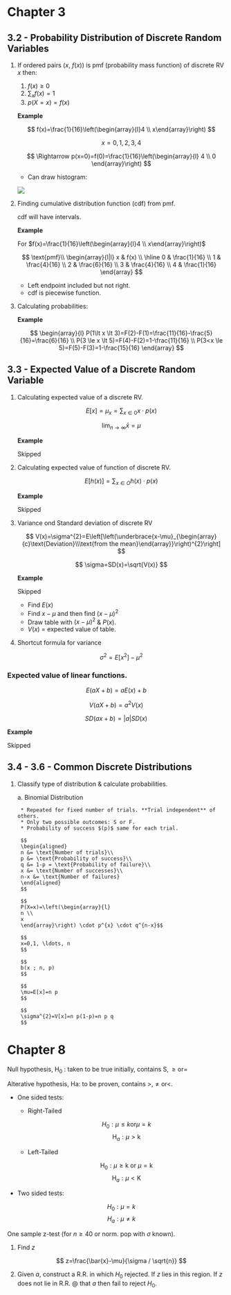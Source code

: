 # Chapter 3

## 3.2 - Probability Distribution of Discrete Random Variables

1. If ordered pairs ($x$, $f(x)$) is pmf (probability mass function) of discrete RV $x$ then:

    1. $f(x) \ge 0$
    2. $\sum_{x} f(x)=1$
    3. $p(X=x)=f(x)$

    **Example**

    $$
    f(x)=\frac{1}{16}\left(\begin{array}{l}4 \\ x\end{array}\right)
    $$

    $$
    x=0, 1, 2, 3, 4
    $$

    $$
    \Rightarrow p(x=0)=f(0)=\frac{1}{16}\left(\begin{array}{l}
    4 \\
    0
    \end{array}\right)
    $$

    - Can draw histogram:

    ![](!imgdir/df8bf8cb1c3df42ec8277bf0f339ddecad692ce9.png)

2. Finding cumulative distribution function (cdf) from pmf.  

    cdf will have intervals.

    **Example**

    For $f(x)=\frac{1}{16}\left(\begin{array}{l}4 \\ x\end{array}\right)$

    $$
    \text{pmf}\\
    \begin{array}{l|l}
    x & f(x) \\
    \hline 0 & \frac{1}{16} \\
    1 & \frac{4}{16} \\
    2 & \frac{6}{16} \\
    3 & \frac{4}{16} \\
    4 & \frac{1}{16}
    \end{array}
    $$

    - Left endpoint included but not right.  
    - cdf is piecewise function.

3. Calculating probabilities:

    **Example**

    $$
    \begin{array}{l}
    P(1\lt x \lt 3)=F(2)-F(1)=\frac{11}{16}-\frac{5}{16}=\frac{6}{16} \\
    P(3 \le x \lt 5)=F(4)-F(2)=1-\frac{11}{16} \\
    P(3<x \le 5)=F(5)-F(3)=1-\frac{15}{16}
    \end{array}
    $$

## 3.3 - Expected Value of a Discrete Random Variable

1. Calculating expected value of a discrete RV.

    $$
    E[x]=\mu_{x}=\sum_{x \in 0} x \cdot p(x)
    $$

    $$
    \lim _{n \rightarrow \infty} \bar{x}=\mu
    $$

    **Example**

    Skipped

2. Calculating expected value of function of discrete RV.

    $$
    E\left[h\left(x\right)\right]=\sum_{x \in O} h(x) \cdot p(x)
    $$

    **Example**

    Skipped

3. Variance ond Standard deviation of discrete RV

    $$
    V(x)=\sigma^{2}=E\left[\left(\underbrace{x-\mu}_{\begin{array}{c}\text{Deviation}\\\text{from the mean}\end{array}}\right)^{2}\right]
    $$

    $$
    \sigma=SD(x)=\sqrt{V(x)}
    $$

    **Example**

    Skipped

    - Find $E(x)$
    - Find $x-\mu$ and then find $(x-\mu)^{2}$
    - Draw table with $(x-\mu)^{2}$ \& $P(x)$.
    - $V(x)$ = expected value of table.

4. Shortcut formula for variance

    $$
    \sigma^{2}=E\left[x^{2}\right]-\mu^{2}
    $$

### Expected value of linear functions.

$$
E(a X+b)=a E(x)+b
$$

$$
V(a X+b)=a^{2} V(x)
$$

$$
SD(a x+b)=|a| SD(x)
$$

**Example**

Skipped

## 3.4 - 3.6 - Common Discrete Distributions

1. Classify type of distribution \& calculate probabilities.

    a. Binomial Distribution

        * Repeated for fixed number of trials. **Trial independent** of others.
        * Only two possible outcomes: S or F.
        * Probability of success $(p)$ same for each trial.

        $$
        \begin{aligned}
        n &= \text{Number of trials}\\
        p &= \text{Probability of success}\\
        q &= 1-p = \text{Probability of failure}\\
        x &= \text{Number of successes}\\
        n-x &= \text{Number of failures}
        \end{aligned}
        $$

        $$
        P(X=x)=\left(\begin{array}{l}
        n \\
        x
        \end{array}\right) \cdot p^{x} \cdot q^{n-x}$$
        
        $$
        x=0,1, \ldots, n
        $$ 
        
        $$
        b(x ; n, p)
        $$

        $$
        \mu=E[x]=n p
        $$

        $$
        \sigma^{2}=V[x]=n p(1-p)=n p q
        $$

# Chapter 8

Null hypothesis, $\mathrm{H}_{0}$ : taken to be true initially, contains $\mathrm{S}, \geqslant \text{or} =$

Alterative hypothesis, Ha: to be proven, contains $\gt, \ne \text{or} <$.

* One sided tests:

    - Right-Tailed

        $$
        H_{0} : \mu \leq k \text{or} \mu=k
        $$
        $$
        \mathrm{H}_a : \mu \gt \mathrm{k}
        $$

    - Left-Tailed

        $$
        \mathrm{H}_{0}: \mu \ge \mathrm{k} \text{ or } \mu=\mathrm{k}
        $$
        $$
        \mathrm{H}_a : \mu<\mathrm{K}
        $$

* Two sided tests:

    $$
    H_{0}: \mu=k
    $$
    $$
    H_{a}: \mu \neq k
    $$

One sample z-test (for $n \ge 40$ or norm. pop with $\sigma$ known).

1. Find $z$ 

    $$
    z=\frac{\bar{x}-\mu}{\sigma / \sqrt{n}}
    $$

2. Given $a$, construct a R.R. in which $H_0$ rejected. If $z$ lies in this region. If $z$ does not lie in R.R. @ that $a$ then fail to reject $H_{0}$.

